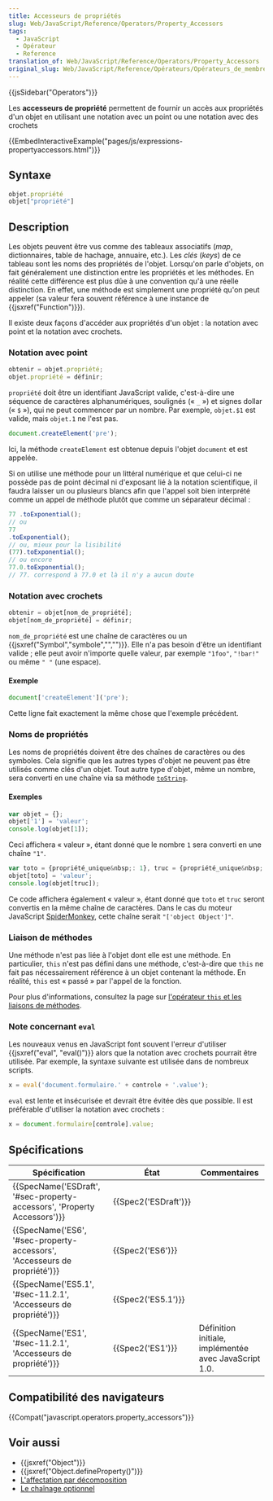 ```yaml
---
title: Accesseurs de propriétés
slug: Web/JavaScript/Reference/Operators/Property_Accessors
tags:
  - JavaScript
  - Opérateur
  - Reference
translation_of: Web/JavaScript/Reference/Operators/Property_Accessors
original_slug: Web/JavaScript/Reference/Opérateurs/Opérateurs_de_membres
---
```


{{jsSidebar("Operators")}}

Les **accesseurs de propriété** permettent de fournir un accès aux propriétés d'un objet en utilisant une notation avec un point ou une notation avec des crochets

{{EmbedInteractiveExample("pages/js/expressions-propertyaccessors.html")}}

## Syntaxe

```js
objet.propriété
objet["propriété"]
```

## Description

Les objets peuvent être vus comme des tableaux associatifs (_map_, dictionnaires, table de hachage, annuaire, etc.). Les _clés_ (_keys_) de ce tableau sont les noms des propriétés de l'objet. Lorsqu'on parle d'objets, on fait généralement une distinction entre les propriétés et les méthodes. En réalité cette différence est plus dûe à une convention qu'à une réelle distinction. En effet, une méthode est simplement une propriété qu'on peut appeler (sa valeur fera souvent référence à une instance de {{jsxref("Function")}}).

Il existe deux façons d'accéder aux propriétés d'un objet : la notation avec point et la notation avec crochets.

### Notation avec point

```js
obtenir = objet.propriété;
objet.propriété = définir;
```

`propriété` doit être un identifiant JavaScript valide, c'est-à-dire une séquence de caractères alphanumériques, soulignés («&nbsp;`_`&nbsp;») et signes dollar («&nbsp;`$`&nbsp;»), qui ne peut commencer par un nombre. Par exemple, `objet.$1` est valide, mais `objet.1` ne l'est pas.

```js
document.createElement('pre');
```

Ici, la méthode `createElement` est obtenue depuis l'objet `document` et est appelée.

Si on utilise une méthode pour un littéral numérique et que celui-ci ne possède pas de point décimal ni d'exposant lié à la notation scientifique, il faudra laisser un ou plusieurs blancs afin que l'appel soit bien interprété comme un appel de méthode plutôt que comme un séparateur décimal :

```js
77 .toExponential();
// ou
77
.toExponential();
// ou, mieux pour la lisibilité
(77).toExponential();
// ou encore
77.0.toExponential();
// 77. correspond à 77.0 et là il n'y a aucun doute
```

### Notation avec crochets

```js
obtenir = objet[nom_de_propriété];
objet[nom_de_propriété] = définir;
```

`nom_de_propriété` est une chaîne de caractères ou un {{jsxref("Symbol","symbole","","")}}. Elle n'a pas besoin d'être un identifiant valide&nbsp;; elle peut avoir n'importe quelle valeur, par exemple `"1foo"`, `"!bar!"` ou même `" "` (une espace).

#### Exemple

```js
document['createElement']('pre');
```

Cette ligne fait exactement la même chose que l'exemple précédent.

### Noms de propriétés

Les noms de propriétés doivent être des chaînes de caractères ou des symboles. Cela signifie que les autres types d'objet ne peuvent pas être utilisés comme clés d'un objet. Tout autre type d'objet, même un nombre, sera converti en une chaîne via sa méthode [`toString`](fr/R%c3%a9f%c3%a9rence_de_JavaScript_1.5_Core/Objets_globaux/Object/toString).

#### Exemples

```js
var objet = {};
objet['1'] = 'valeur';
console.log(objet[1]);
```

Ceci affichera «&nbsp;valeur&nbsp;», étant donné que le nombre `1` sera converti en une chaîne `"1"`.

```js
var toto = {propriété_unique&nbsp;: 1}, truc = {propriété_unique&nbsp;: 2}, objet = {};
objet[toto] = 'valeur';
console.log(objet[truc]);
```

Ce code affichera également «&nbsp;valeur&nbsp;», étant donné que `toto` et `truc` seront convertis en la même chaîne de caractères. Dans le cas du moteur JavaScript [SpiderMonkey](fr/SpiderMonkey), cette chaîne serait `"['object Object']"`.

### Liaison de méthodes

Une méthode n'est pas liée à l'objet dont elle est une méthode. En particulier, `this` n'est pas défini dans une méthode, c'est-à-dire que `this` ne fait pas nécessairement référence à un objet contenant la méthode. En réalité, `this` est «&nbsp;passé&nbsp;» par l'appel de la fonction.

Pour plus d'informations, consultez la page sur [l'opérateur `this` et les liaisons de méthodes](/fr/docs/Web/JavaScript/Reference/Opérateurs/L_opérateur_this#Liaison_de_m.C3.A9thodes).

### Note concernant `eval`

Les nouveaux venus en JavaScript font souvent l'erreur d'utiliser {{jsxref("eval", "eval()")}} alors que la notation avec crochets pourrait être utilisée. Par exemple, la syntaxe suivante est utilisée dans de nombreux scripts.

```js
x = eval('document.formulaire.' + controle + '.value');
```

`eval` est lente et insécurisée et devrait être évitée dès que possible. Il est préférable d'utiliser la notation avec crochets&nbsp;:

```js
x = document.formulaire[controle].value;
```

## Spécifications

| Spécification                                                                                        | État                         | Commentaires                                          |
| ---------------------------------------------------------------------------------------------------- | ---------------------------- | ----------------------------------------------------- |
| {{SpecName('ESDraft', '#sec-property-accessors', 'Property Accessors')}}     | {{Spec2('ESDraft')}} |                                                       |
| {{SpecName('ES6', '#sec-property-accessors', 'Accesseurs de propriété')}} | {{Spec2('ES6')}}         |                                                       |
| {{SpecName('ES5.1', '#sec-11.2.1', 'Accesseurs de propriété')}}             | {{Spec2('ES5.1')}}     |                                                       |
| {{SpecName('ES1', '#sec-11.2.1', 'Accesseurs de propriété')}}                 | {{Spec2('ES1')}}         | Définition initiale, implémentée avec JavaScript 1.0. |

## Compatibilité des navigateurs

{{Compat("javascript.operators.property_accessors")}}

## Voir aussi

- {{jsxref("Object")}}
- {{jsxref("Object.defineProperty()")}}
- [L'affectation par décomposition](/fr/docs/Web/JavaScript/Reference/Opérateurs/Affecter_par_décomposition)
- [Le chaînage optionnel](/fr/docs/Web/JavaScript/Reference/Operators/Optional_chaining)
